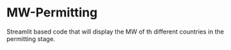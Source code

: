 # MW-Permitting
Streamlit based code that will display the MW of th different countries in the permitting stage. 
